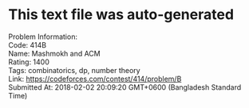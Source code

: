 # This text file was auto-generated  
  
Problem Information:  
Code: 414B  
Name: Mashmokh and ACM  
Rating: 1400  
Tags: combinatorics, dp, number theory  
Link: https://codeforces.com/contest/414/problem/B  
Submitted At: 2018-02-02 20:09:20 GMT+0600 (Bangladesh Standard Time)  
